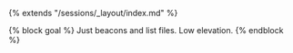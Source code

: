 {% extends "/sessions/_layout/index.md" %}

{% block goal %}
Just beacons and list files. Low elevation.
{% endblock %}
